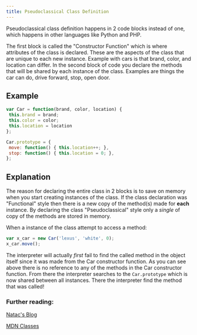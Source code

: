 ```yaml
---
title: Pseudoclassical Class Definition
---
```

Pseudoclassical class definition happens in 2 code blocks instead of one, which happens in other languages like Python and PHP.

The first block is called the "Constructor Function" which is where attributes of the class is declared. These are the aspects of the class that are unique to each new instance. Example with cars is that brand, color, and location can differ. In the second block of code you declare the methods that will be shared by each instance of the class. Examples are things the car can do, drive forward, stop, open door.

## Example

```js
var Car = function(brand, color, location) {
 this.brand = brand;
 this.color = color;
 this.location = location
};

Car.prototype = {
 move: function() { this.location++; },
 stop: function() { this.location = 0; },
};
```

## Explanation

The reason for declaring the entire class in 2 blocks is to save on memory when you start creating instances of the class. If the class declaration was "Functional" style then there is a new copy of the method(s) made for **each** instance. By declaring the class "Pseudoclassical" style only a _single_ of copy of the methods are stored in memory.

When a instance of the class attempt to access a method:

```js
var x_car = new Car('lexus', 'white', 0);
x_car.move();
```

The interpreter will actually _first_ fail to find the called method in the object itself since it was made from the Car constructor function. As you can see above there is no reference to any of the methods in the Car constructor function. From there the interpreter searches to the `Car.prototype` which is now shared between all instances. There the interpreter find the method that was called!

### Further reading:

<a href='https://natacseanc.wordpress.com/2015/08/04/javascript-object-create-and-classes/' target='_blank' rel='nofollow'>Natac's Blog</a>

<a href='https://developer.mozilla.org/en-US/docs/Web/JavaScript/Introduction_to_Object-Oriented_JavaScript' target='_blank' rel='nofollow'>MDN Classes</a>
